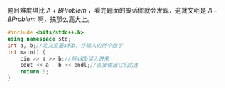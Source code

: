 题目难度堪比 $A+B Problem$ ，看完题面的废话你就会发现，这就文明是 $A-B Problem$ 啊，搞那么高大上。

```cpp
#include <bits/stdc++.h>
using namespace std;
int a, b;//定义变量a和b，存输入的两个数字
int main() {
    cin >> a >> b;//将a和b读入进来
    cout << a - b << endl;//直接输出它们的差
    return 0;
}
```